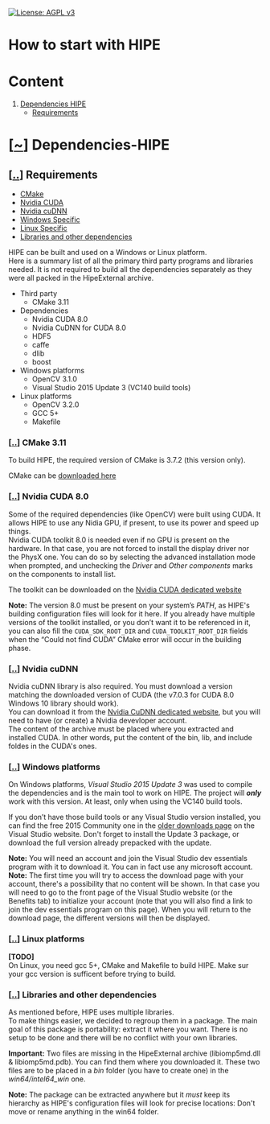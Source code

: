 [0]: #content
[1]: #-dependencies-HIPE
[11]: #-requirements
[111]: #-cmake-311
[112]: #-nvidia-cuda-80
[113]: #-nvidia-cudnn
[114]: #-windows-platforms
[115]: #-linux-platforms
[116]: #-libraries-and-other-dependencies

[![License: AGPL v3](https://img.shields.io/badge/License-AGPL%20v3-blue.svg)](https://www.gnu.org/licenses/agpl-3.0)

How to start with HIPE
==================

# Content
1. [Dependencies HIPE][1]
	* [Requirements][11]


# [[~][0]] Dependencies-HIPE


## [[..][1]] Requirements
* [CMake][111]
* [Nvidia CUDA][112]
* [Nvidia cuDNN][113]
* [Windows Specific][114]
* [Linux Specific][115]
* [Libraries and other dependencies][116]



HIPE can be built and used on a Windows or Linux platform.    
Here is a summary list of all the primary third party programs and libraries needed. It is not required to build all the dependencies separately as they were all packed in the HipeExternal archive.

-	Third party
	-	CMake 3.11
-	Dependencies
	-	Nvidia CUDA 8.0
	-	Nvidia CuDNN for CUDA 8.0
	-	HDF5
	-	caffe
	-	dlib
	-	boost
-	Windows platforms
	-	OpenCV 3.1.0
	-	Visual Studio 2015 Update 3 (VC140 build tools)
-	Linux platforms
	-	OpenCV 3.2.0
	-	GCC 5+
	-	Makefile

### [[..][11]] CMake 3.11
To build HIPE, the required version of CMake is 3.7.2 (this version only).

CMake can be [downloaded here]( https://cmake.org/download/)    


### [[..][11]] Nvidia CUDA 8.0
Some of the required dependencies (like OpenCV) were built using CUDA. It allows HIPE to use any Nidia GPU, if present, to use its power and speed up things.    
Nvidia CUDA toolkit 8.0 is needed even if no GPU is present on the hardware. In that case, you are not forced to install the display driver nor the PhysX one. You can do so by selecting the advanced installation mode when prompted, and unchecking the _Driver_ and _Other components_ marks on the components to install list.

The toolkit can be downloaded on the [Nvidia CUDA dedicated website](https://developer.nvidia.com/cuda-toolkit-archive)

**Note:** The version 8.0 must be present on your system’s _PATH_, as HIPE's building configuration files will look for it here. If you already have multiple versions of the toolkit installed, or you don’t want it to be referenced in it,  you can also fill the ``CUDA_SDK_ROOT_DIR`` and ``CUDA_TOOLKIT_ROOT_DIR`` fields when the “Could not find CUDA” CMake error will occur in the building phase.

### [[..][11]] Nvidia cuDNN    
Nvidia cuDNN library is also required. You must download a version matching the downloaded version of CUDA (the v7.0.3 for CUDA 8.0 Windows 10 library should work).    
You can download it from the [Nvidia CuDNN dedicated website](https://developer.nvidia.com/rdp/form/cudnn-download-survey), but you will need to have (or create) a Nvidia devevloper account.    
The content of the archive must be placed where you extracted and installed CUDA. In other words, put the content of the bin, lib, and include foldes in the CUDA's ones.    

### [[..][11]] Windows platforms
On Windows platforms, _Visual Studio 2015 Update 3_ was used to compile the dependencies and is the main tool to work on HIPE. The project will **_only_** work with this version. At least, only when using the VC140 build tools.    
    
If you don’t have those build tools or any Visual Studio version installed, you can find the free 2015 Community one in the [older downloads page](https://www.visualstudio.com/fr/vs/older-downloads/) on the Visual Studio website. Don't forget to install the Update 3 package, or download the full version already prepacked with the update.    

**Note:** You will need an account and join the Visual Studio dev essentials program with it to download it. You can in fact use any microsoft account.    
**Note:** The first time you will try to access the download page with your account, there's a possibility that no content will be shown. In that case you will need to go to the front page of the Visual Studio website (or the Benefits tab) to initialize your account (note that you will also find a link to join the dev essentials program on this page). When you will return to the download page, the different versions will then be displayed.    

### [[..][11]] Linux platforms  
**[TODO]**    
On Linux, you need gcc 5+, CMake and Makefile to build HIPE. Make sur your gcc version is sufficent before trying to build.

### [[..][11]] Libraries and other dependencies
As mentioned before, HIPE uses multiple libraries.    
To make things easier, we decided to regroup them in a package. The main goal of this package is portability: extract it where you want. There is no setup to be done and there will be no conflict with your own libraries.    

**Important:** Two files are missing in the HipeExternal archive (libiomp5md.dll & libiomp5md.pdb). You can find them where you downloaded it. These two files are to be placed in a _bin_ folder (you have to create one) in the _win64/intel64_win_ one.   

**Note:** The package can be extracted anywhere but it _must_ keep its hierarchy as HIPE's configuration files will look for precise locations: Don't move or rename anything in the win64 folder.    

